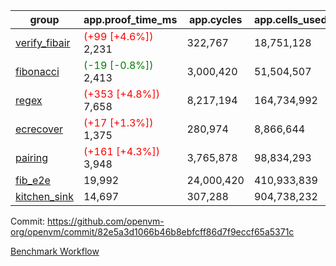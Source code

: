 | group | app.proof_time_ms | app.cycles | app.cells_used | leaf.proof_time_ms | leaf.cycles | leaf.cells_used |
| -- | -- | -- | -- | -- | -- | -- |
| [verify_fibair](https://github.com/openvm-org/openvm/blob/benchmark-results/benchmarks-pr/1955/verify_fibair-82e5a3d1066b46b8ebfcff86d7f9eccf65a5371c.md) |<span style='color: red'>(+99 [+4.6%])</span> 2,231 |  322,767 |  18,751,128 |- | - | - |
| [fibonacci](https://github.com/openvm-org/openvm/blob/benchmark-results/benchmarks-pr/1955/fibonacci-82e5a3d1066b46b8ebfcff86d7f9eccf65a5371c.md) |<span style='color: green'>(-19 [-0.8%])</span> 2,413 |  3,000,420 |  51,504,507 |- | - | - |
| [regex](https://github.com/openvm-org/openvm/blob/benchmark-results/benchmarks-pr/1955/regex-82e5a3d1066b46b8ebfcff86d7f9eccf65a5371c.md) |<span style='color: red'>(+353 [+4.8%])</span> 7,658 |  8,217,194 |  164,734,992 |- | - | - |
| [ecrecover](https://github.com/openvm-org/openvm/blob/benchmark-results/benchmarks-pr/1955/ecrecover-82e5a3d1066b46b8ebfcff86d7f9eccf65a5371c.md) |<span style='color: red'>(+17 [+1.3%])</span> 1,375 |  280,974 |  8,866,644 |- | - | - |
| [pairing](https://github.com/openvm-org/openvm/blob/benchmark-results/benchmarks-pr/1955/pairing-82e5a3d1066b46b8ebfcff86d7f9eccf65a5371c.md) |<span style='color: red'>(+161 [+4.3%])</span> 3,948 |  3,765,878 |  98,834,293 |- | - | - |
| [fib_e2e](https://github.com/openvm-org/openvm/blob/benchmark-results/benchmarks-pr/1955/fib_e2e-82e5a3d1066b46b8ebfcff86d7f9eccf65a5371c.md) | 19,992 |  24,000,420 |  410,933,839 | 24,183 |  7,462,504 |  441,088,051 |
| [kitchen_sink](https://github.com/openvm-org/openvm/blob/benchmark-results/benchmarks-pr/1955/kitchen_sink-82e5a3d1066b46b8ebfcff86d7f9eccf65a5371c.md) | 14,697 |  307,288 |  904,738,232 | 22,431 |  7,903,854 |  769,361,594 |


Commit: https://github.com/openvm-org/openvm/commit/82e5a3d1066b46b8ebfcff86d7f9eccf65a5371c

[Benchmark Workflow](https://github.com/openvm-org/openvm/actions/runs/16885121361)
